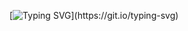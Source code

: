 [![Typing SVG](https://readme-typing-svg.demolab.com/?lines=Get+schwifty!+I'm+Basma+Diving+into+code+adventures+that+would+make+even+Rick+Sanchez+proud.)](https://git.io/typing-svg)                                                                                                                        
  
  
  
  
  
  

<!--
**Basma2423/Basma2423** is a ✨ _special_ ✨ repository because its `README.md` (this file) appears on your GitHub profile.

Here are some ideas to get you started:

- 🔭 I’m currently working on ...
- 🌱 I’m currently learning ...
- 👯 I’m looking to collaborate on ...
- 🤔 I’m looking for help with ...
- 💬 Ask me about ...
- 📫 How to reach me: ...
- 😄 Pronouns: ...
- ⚡ Fun fact: ...
-->
